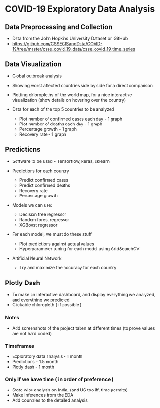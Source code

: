 # COVID-19 Exploratory Data Analysis

## Data Preprocessing and Collection

- Data from the John Hopkins University Dataset on GitHub
- https://github.com/CSSEGISandData/COVID-19/tree/master/csse_covid_19_data/csse_covid_19_time_series

## Data Visualization

- Global outbreak analysis

- Showing worst affected countries side by side for a direct comparison 

- Plotting chloropleths of the world map, for a nice interactive visualization (show details on hovering over the country)

- Data for each of the top 5 countries to be analyzed
    - Plot number of confirmed cases each day - 1 graph
    - Plot number of deaths each day - 1 graph
    - Percentage growth - 1 graph
    - Recovery rate - 1 graph

## Predictions

- Software to be used - Tensorflow, keras, sklearn

- Predictions for each country
    - Predict confirmed cases
    - Predict confirmed deaths
    - Recovery rate
    - Percentage growth

- Models we can use:
    - Decision tree regressor
    - Random forest regressor
    - XGBoost regressor

- For each model, we must do these stuff
    - Plot predictions against actual values
    - Hyperparameter tuning for each model using GridSearchCV

- Artificial Neural Network
    - Try and maximize the accuracy for each country

## Plotly Dash

- To make an interactive dashboard, and display everything we analyzed, and everything we predicted
- Clickable chloropleth ( if possible )

### Notes
- Add screenshots of the project taken at different times (to prove values are not hard coded)

### Timeframes
- Exploratory data analysis - 1 month
- Predictions - 1.5 month
- Plotly dash - 1 month

### Only if we have time ( in order of preference )

- State wise analysis on India, (and US too iff, time permits)
- Make inferences from the EDA
- Add countries to the detailed analysis
